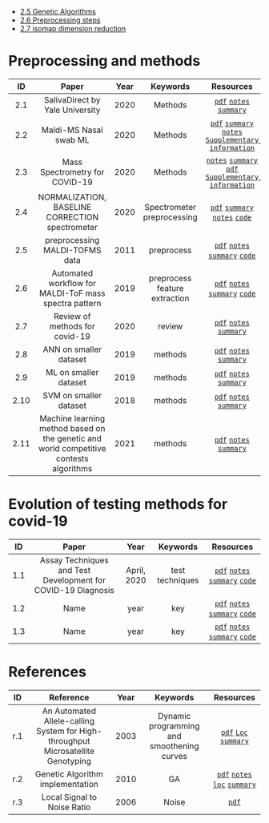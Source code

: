 + [2.5 Genetic Algorithms](summaries/2.5.md)
+ [2.6 Preprocessing steps](summaries/2.6) 
+ [2.7 isomap dimension reduction](summaries/2.7.md)


# Preprocessing and methods
| ID | Paper | Year | Keywords | Resources |
|:-: | :---: | :--: | :------: | :-------: |
| <a name="2.1"></a>2.1 | SalivaDirect by Yale University | 2020 | Methods | [`pdf`](https://medrxiv.org/content/10.1101/2020.08.03.20167791v1.full.pdf) [`notes`]() [`summary`](summaries/2.1.md) |
|<a name="2.2"></a>2.2 | Maldi-MS Nasal swab ML | 2020 | Methods| [`pdf`](https://www.icloud.com/iclouddrive/0pSWc1No0V2k2t2MoKlE08KyQ#2) [`summary`](summaries/2.2.md) [`notes`](https://www.icloud.com/iclouddrive/0lOnpLGkZn5TVB2H8jN_T_LXQ#2e) [`Supplementary information`](https://www.nature.com/articles/s41587-020-0644-7#Sec14) |
|<a name="2.3"></a>2.3 | Mass Spectrometry for COVID-19 | 2020 | Methods| [`notes`](https://www.icloud.com/iclouddrive/03C15on8FCLkGH5Tw-u3SjtMQ#2.3) [`summary`](summaries/2.3.md) [`pdf`](https://www.icloud.com/iclouddrive/0OSWHvmF_NqB8Lz8mnEakmllw#2.3e) [`Supplementary information`]() |
| <a name="2.4"></a>2.4 | NORMALIZATION, BASELINE CORRECTION spectrometer| 2020 | Spectrometer preprocessing| [`pdf`](https://www.icloud.com/iclouddrive/0063KBOHEZ33zEBCoc7_RUaQA#2.4) [`summary`](summaries/2.4.md) [`notes`](https://www.icloud.com/iclouddrive/0a-oNzCy2c0sUhhxquGAPVWHQ#2.4e) [`code`]() | 
| <a name="2.5"></a>2.5 |preprocessing MALDI-TOFMS data   | 2011 | preprocess | [`pdf`](https://www.icloud.com/iclouddrive/0xqURnChHUqCws-ExATcsG-Zg#2.5) [`notes`](https://www.icloud.com/iclouddrive/0DpDlrLpUKMECgcnT0v-qWrRA#2.5e) [`summary`](summaries/2.5.md) [`code`]() |
| <a name="2.6"></a>2.6 | Automated workflow for MALDI-ToF mass spectra pattern | 2019 | preprocess feature extraction| [`pdf`](https://www.icloud.com/iclouddrive/0GzVu8M-iVIjll29n8nPe4CPA#2.6) [`notes`](https://www.icloud.com/iclouddrive/0StQQ5qPC5W6S3UrTvQEF4y5w#2.6e) [`summary`](summaries/2.6.md) [`code`]()
| <a name="2.7"></a>2.7 | Review of methods for covid-19 | 2020 | review| [`pdf`](https://www.icloud.com/iclouddrive/0A30BuLziA3n8iXmibU91tYcQ#2.7) [`notes`](https://www.icloud.com/iclouddrive/0YfX8k5_x1M_1nnbJzEkvit3A#2.7e) [`summary`](summaries/2.7.md)| 
| <a name="2.8"></a>2.8 |ANN on smaller dataset | 2019 | methods | [`pdf`](https://www.icloud.com/iclouddrive/0Iz5MSVqX68dl2ZjiIIYR5joA#2.8) [`notes`](https://www.icloud.com/iclouddrive/0D4nbsh0Mn_F7MconNN_4A-GA#2.8e) [`summary`](summaries/2.8.md)| 
| <a name="2.9"></a>2.9 |ML on smaller dataset | 2019 | methods | [`pdf`](https://www.icloud.com/iclouddrive/0Zsrn6LDLuYofvIyBqU-MxUIA#2.9) [`notes`](https://www.icloud.com/iclouddrive/0fD6naf6ra05OH5peHhlxqNJw#2.9e) [`summary`](summaries/2.9.md)| 
| <a name="2.10"></a>2.10 |SVM on smaller dataset | 2018 | methods | [`pdf`](https://www.icloud.com/iclouddrive/0eLoh1b0APgp0DLHUvwUCPK2Q#2.10) [`notes`](https://www.icloud.com/iclouddrive/07NDVCNMcFl1mxmXuzf6ZXV7Q#2.10e) [`summary`](summaries/2.10.md)|
| <a name="2.11"></a>2.11  |Machine learning method based on the genetic and world competitive contests algorithms | 2021 | methods | [`pdf`](https://www.icloud.com/iclouddrive/0NuKS4yMDJbbGnEuRH3sKVCCQ#2.11) [`notes`](https://www.icloud.com/iclouddrive/0NuKS4yMDJbbGnEuRH3sKVCCQ#2.11) [`summary`](summaries/2.11.md)|







# Evolution of testing methods for covid-19

| ID | Paper | Year | Keywords | Resources |
|:-: | :---: | :--: | :------: | :-------: |
| <a name="1.1"></a>1.1 | Assay Techniques and Test Development for COVID-19 Diagnosis | April, 2020 | test techniques| [`pdf`](https://www.icloud.com/iclouddrive/0IVOhj69G7Rm4wPOSnBHA7Uig#2.1) [`notes`](https://www.icloud.com/iclouddrive/0X0RJkRkrRvhLrJcAKhQ6J0FA#2.1e) [`summary`](https://github.com/ReDevVerse/world_problems/summaries/2.1.md) [`code`]() | 
| <a name="1.2"></a>1.2 | Name | year | key| [`pdf`]() [`notes`]() [`summary`]() [`code`]() | 
| <a name="1.3"></a>1.3 | Name | year | key| [`pdf`]() [`notes`]() [`summary`]() [`code`]() | 


# References

| ID | Reference | Year | Keywords | Resources |
|:-: | :---: | :---: | :-------: | :------:|
| <a name="r.1"></a>r.1 | An Automated Allele-calling System for High-throughput Microsatellite Genotyping | 2003 |  Dynamic programming and smoothening curves | [`pdf`](https://www.icloud.com/iclouddrive/0Y93wvriraRvKCmfQ_C_08nFA#r1) [`Loc`](summaries/2.4.md) [`summary`](summaries/2.4.md)|
| <a name="r.2"></a>r.2 | Genetic Algorithm implementation | 2010 | GA | [`pdf`](https://www.icloud.com/iclouddrive/0Xo6s29hj0jeEf4aU93ksmfiw#r2) [`notes`](https://www.icloud.com/iclouddrive/0nFOI2yK_NwEiTQWSeI3P0yaQ#r2e) [`loc`](summaries/2.5.md) [`summary`](summaries/r.2.md)| 
| <a name="r.3"></a>r.3 | Local Signal to Noise Ratio| 2006 | Noise| [`pdf`](https://www.icloud.com/iclouddrive/0Xo6s29hj0jeEf4aU93ksmfiw#r2)|[`loc`](summaries/2.6.md) [`summary`](summaries/r.3.md)| 


<!-- | <a name="1"></a>1 | Name | year | key| [`pdf`]() [`notes`]() [`summary`]() [`code`]() | --> 
<!-- link - https://github.com/ReDevVerse/world_problems -->